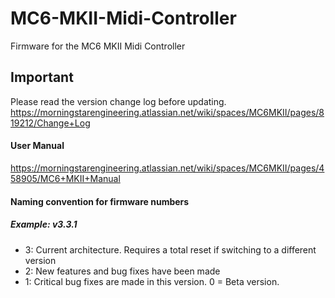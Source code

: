 # MC6-MKII-Midi-Controller
Firmware for the MC6 MKII Midi Controller

## Important
Please read the version change log before updating.
https://morningstarengineering.atlassian.net/wiki/spaces/MC6MKII/pages/819212/Change+Log


#### User Manual
https://morningstarengineering.atlassian.net/wiki/spaces/MC6MKII/pages/458905/MC6+MKII+Manual


#### Naming convention for firmware numbers

##### Example: v3.3.1
- 3: Current architecture. Requires a total reset if switching to a different version
- 2: New features and bug fixes have been made
- 1: Critical bug fixes are made in this version. 0 = Beta version.
